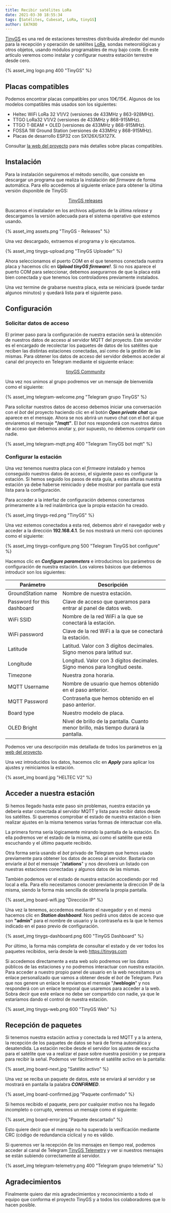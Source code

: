```yaml
---
title: Recibir satélites LoRa
date: 2021-03-30 18:55:34
tags: [Satélites, Cubesat, LoRa, tinyGS]
author: EA7KOO
---
```



[TinyGS](https://tinygs.com/) es una red de estaciones terrestres distribuida alrededor del mundo para la recepción y operación de satélites [LoRa](https://www.thethingsnetwork.org/community/santa-rosa/post/que-es-la-tecnologia-lora-y-por-que-es-importante-para-iot), sondas meteorológicas y otros objetos, usando módulos programables de muy bajo coste.
En este artículo veremos como instalar y configurar nuestra estación terrestre desde cero.

<!-- more -->

{% asset_img logo.png 400 "TinyGS" %}
## Placas compatibles

Podemos encontrar placas compatibles por unos 10€/15€. Algunos de los modelos compatibles más usados son los siguientes:

- Heltec WiFi LoRa 32 V1/V2 (versiones de 433MHz y 863-928MHz).
- TTGO LoRa32 V1/V2 (versiones de 433MHz y 868-915MHz).
- TTGO T-BEAM + OLED (versiones de 433MHz y 868-915MHz).
- FOSSA 1W Ground Station (versiones de 433MHz y 868-915MHz).
- Placas de desarrollo ESP32 con SX126X/SX127X.

Consultar [la web del proyecto](https://github.com/G4lile0/tinyGS/wiki/Ground-Station-configuration#current-available-boards) para más detalles sobre placas compatibles.

## Instalación

Para la instalación seguiremos el método sencillo, que consiste en descargar un programa que realiza la instalación del _firmware_ de forma automática. Para ello accedemos al siguiente enlace para obtener la última versión disponible de TinyGS:

[<center>TinyGS releases</center>](https://github.com/G4lile0/tinyGS/releases/)

Buscamos el instalador en los archivos adjuntos de la última _release_ y descargamos la versión adecuada para el sistema operativo que estemos usando.

{% asset_img assets.png "TinyGS - Releases" %}

Una vez descargado, extraemos el programa y lo ejecutamos.

{% asset_img tinygs-upload.png "TinyGS Uploader" %}

Ahora seleccionamos el puerto COM en el que tenemos conectada nuestra placa y hacemos clic en **_Upload tinyGS firmware!_**.
Si no nos aparece el puerto COM para seleccionar, debemos asegurarnos de que la placa está bien conectada y que tenemos los controladores previamente instalados.

Una vez termine de grabarse nuestra placa, esta se reiniciará (puede tardar algunos minutos) y quedará lista para el siguiente paso.
## Configuración

### Solicitar datos de acceso

El primer paso para la configuración de nuestra estación será la obtención de nuestros datos de acceso al servidor MQTT del proyecto. Este servidor es el encargado de recolectar los paquetes de datos de los satélites que reciben las distintas estaciones conectadas, así como de la  gestión de las mismas. Para obtener los datos de acceso del servidor debemos acceder al canal del proyecto en Telegram mediante el siguiente enlace:
[<center>tinyGS Community</center>](https://t.me/joinchat/DmYSElZahiJGwHX6jCzB3Q)

Una vez nos unimos al grupo podremos ver un mensaje de bienvenida como el siguiente:

{% asset_img telegram-welcome.png "Telegram grupo TinyGS" %}

Para solicitar nuestros datos de acceso debemos iniciar una conversación con el _bot_ del proyecto haciendo clic en el botón **_Open private chat_** que aparece en el mensaje.
Ahora se nos abrirá un nuevo chat con el _bot_ al que enviaremos el mensaje **"/mqtt"**. El _bot_ nos responderá con nuestros datos de acceso que debemos anotar y, por supuesto, no debemos compartir con nadie.

{% asset_img telegram-mqtt.png 400 "Telegram TinyGS bot mqtt" %}

### Configurar la estación

Una vez tenemos nuestra placa con el _firmware_ instalado y hemos conseguido nuestros datos de acceso, el siguiente paso es configurar la estación.
Si hemos seguido los pasos de esta guía, a estas alturas nuestra estación ya debe haberse reiniciado y debe mostrar por pantalla que está lista para la configuración.

Para acceder a la interfaz de configuración debemos conectarnos primeramente a la red inalámbrica que la propia estación ha creado.

{% asset_img tinygs-red.png "TinyGS" %}

Una vez estemos conectados a esta red, debemos abrir el navegador web y acceder a la dirección **192.168.4.1**. Se nos mostrará un menú con opciones como el siguiente:

{% asset_img tinygs-configure.png 500 "Telegram TinyGS bot configure" %}

Hacemos clic en **_Configure parameters_** e introducimos los parámetros de configuración de nuestra estación.
Los valores básicos que debemos introducir son los siguientes:

| Parámetro       | Descripción |
|-----------------|-------------|
| GroundStation name          | Nombre de nuestra estación. |
| Password for this dashboard | Clave de acceso que queramos para entrar al panel de datos web. |
| WiFi SSID                   | Nombre de la red WiFi a la que se conectará la estación. |
| WiFi password               | Clave de la red WiFi a la que se conectará la estación. |
| Latitude                    | Latitud. Valor con 3 dígitos decimales. Signo menos para latitud sur. |
| Longitude                   | Longitud. Valor con 3 dígitos decimales. Signo menos para longitud oeste. |
| Timezone                    | Nuestra zona horaria. |
| MQTT Username               | Nombre de usuario que hemos obtenido en el paso anterior. |
| MQTT Password               | Contraseña que hemos obtenido en el paso anterior. |
| Board type                  | Nuestro modelo de placa. |
| OLED Bright                 | Nivel de brillo de la pantalla. Cuanto menor brillo, más tiempo durará la pantalla. |

Podemos ver una descripción más detallada de todos los parámetros en [la web del proyecto](https://github.com/G4lile0/tinyGS/wiki/Ground-Station-configuration).

Una vez introducidos los datos, hacemos clic en **_Apply_** para aplicar los ajustes y reiniciamos la estación.

{% asset_img board.jpg "HELTEC V2" %}

## Acceder a nuestra estación

Si hemos llegado hasta este paso sin problemas, nuestra estación ya debería estar conectada al servidor MQTT y lista para recibir datos desde los satélites.
Si queremos comprobar el estado de nuestra estación o bien realizar ajustes en la misma tenemos varias formas de interactuar con ella.

La primera forma sería lógicamente mirando la pantalla de la estación. En ella podremos ver el estado de la misma, así como el satélite que está escuchando y el último paquete recibido.

Otra forma sería usando el _bot_ privado de Telegram que hemos usado previamente para obtener los datos de acceso al servidor.
Bastaría con enviarle al _bot_ el mensaje "**/stations**" y nos devolverá un listado con nuestras estaciones conectadas y algunos datos de las mismas.

También podemos ver el estado de nuestra estación accediendo por red local a ella. Para ello necesitamos conocer previamente la dirección IP de la misma, siendo la forma más sencilla de obtenerla la propia pantalla.

{% asset_img board-wifi.jpg "Dirección IP" %}

Una vez la tenemos, accedemos mediante el navegador y en el menú hacemos clic en **_Station dashboard_**. Nos pedirá unos datos de acceso que son **"admin"** para el nombre de usuario y la contraseña es la que le hemos indicado en el paso previo de configuración.

{% asset_img tinygs-dashboard.png 600 "TinyGS Dashboard" %}

Por último, la forma más completa de consultar el estado y de ver todos los paquetes recibidos, sería desde la web https://tinygs.com

Si accedemos directamente a esta web solo podremos ver los datos públicos de las estaciones y no podremos interactuar con nuestra estación. Para acceder a nuestro propio panel de usuario en la web necesitamos un enlace personalizado que vamos a obtener desde el _bot_ de Telegram. Para que nos genere un enlace le enviamos el mensaje "**/weblogin**" y nos responderá con un enlace temporal que usaremos para acceder a la web. Sobra decir que este enlace no debe ser compartido con nadie, ya que le estaríamos dando el control de nuestra estación.

{% asset_img tinygs-web.png 600 "TinyGS Web" %}

## Recepción de paquetes

Si tenemos nuestra estación activa y conectada la red MQTT y a la antena, la recepción de los paquetes de datos se hará de forma automática y desatendida. La estación recibe desde el servidor los ajustes de escucha para el satélite que va a realizar el pase sobre nuestra posición y se prepara para recibir la señal. Podemos ver fácilmente el satélite activo en la pantalla:

{% asset_img board-next.jpg "Satélite activo" %}

Una vez se reciba un paquete de datos, este se enviará al servidor y se mostrará en pantalla la palabra **_CONFIRMED_**.

{% asset_img board-confirmed.jpg "Paquete confirmado" %}

Si hemos recibido el paquete, pero por cualquier motivo nos ha llegado incompleto o corrupto, veremos un mensaje como el siguiente:

{% asset_img board-error.jpg "Paquete descartado" %}

Esto quiere decir que el mensaje no ha superado la verificación mediante CRC (código de redundancia cíclica) y no es válido.

Si queremos ver la recepción de los mensajes en tiempo real, podemos acceder al canal de Telegram [TinyGS Telemetry](https://t.me/tinyGS_Telemetry) y ver si nuestros mensajes se están subiendo correctamente al servidor.

{% asset_img telegram-telemetry.png 400 "Telegram grupo telemetría" %}

## Agradecimientos

Finalmente quiero dar mis agradecimientos y reconocimiento a todo el equipo que conforma el proyecto TinyGS y a todos los colaboradores que lo hacen posible.

